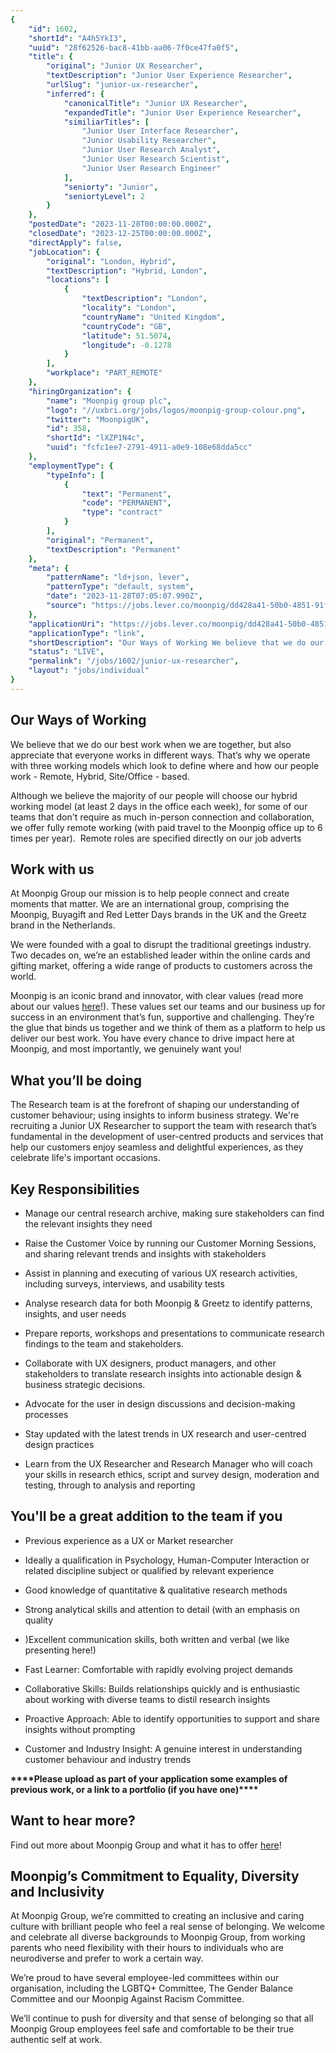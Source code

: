 ```yaml
---
{
	"id": 1602,
	"shortId": "A4h5YkI3",
	"uuid": "28f62526-bac8-41bb-aa06-7f0ce47fa0f5",
	"title": {
		"original": "Junior UX Researcher",
		"textDescription": "Junior User Experience Researcher",
		"urlSlug": "junior-ux-researcher",
		"inferred": {
			"canonicalTitle": "Junior UX Researcher",
			"expandedTitle": "Junior User Experience Researcher",
			"similiarTitles": [
				"Junior User Interface Researcher",
				"Junior Usability Researcher",
				"Junior User Research Analyst",
				"Junior User Research Scientist",
				"Junior User Research Engineer"
			],
			"seniorty": "Junior",
			"seniortyLevel": 2
		}
	},
	"postedDate": "2023-11-28T00:00:00.000Z",
	"closedDate": "2023-12-25T00:00:00.000Z",
	"directApply": false,
	"jobLocation": {
		"original": "London, Hybrid",
		"textDescription": "Hybrid, London",
		"locations": [
			{
				"textDescription": "London",
				"locality": "London",
				"countryName": "United Kingdom",
				"countryCode": "GB",
				"latitude": 51.5074,
				"longitude": -0.1278
			}
		],
		"workplace": "PART_REMOTE"
	},
	"hiringOrganization": {
		"name": "Moonpig group plc",
		"logo": "//uxbri.org/jobs/logos/moonpig-group-colour.png",
		"twitter": "MoonpigUK",
		"id": 358,
		"shortId": "lXZP1N4c",
		"uuid": "fcfc1ee7-2791-4911-a0e9-108e68dda5cc"
	},
	"employmentType": {
		"typeInfo": [
			{
				"text": "Permanent",
				"code": "PERMANENT",
				"type": "contract"
			}
		],
		"original": "Permanent",
		"textDescription": "Permanent"
	},
	"meta": {
		"patternName": "ld+json, lever",
		"patternType": "default, system",
		"date": "2023-11-28T07:05:07.990Z",
		"source": "https://jobs.lever.co/moonpig/dd428a41-50b0-4851-91fc-6c7250d8b860"
	},
	"applicationUri": "https://jobs.lever.co/moonpig/dd428a41-50b0-4851-91fc-6c7250d8b860/apply",
	"applicationType": "link",
	"shortDescription": "Our Ways of Working We believe that we do our best work when we are together, but also appreciate that everyone works in different ways. That’s’ why we operate with three working models which look to",
	"status": "LIVE",
	"permalink": "/jobs/1602/junior-ux-researcher",
	"layout": "jobs/individual"
}
---
```

<h2>Our Ways of Working</h2><p>We believe that we do our best work when we are together, but also appreciate that everyone works in different ways. That’s why we operate with three working models which look to define where and how our people work - Remote, Hybrid, Site/Office - based.&nbsp;</p><p>Although we believe the majority of our people will choose our hybrid working model (at least 2 days in the office each week), for some of our teams that don't require as much in-person connection and collaboration, we offer fully remote working (with paid travel to the Moonpig office up to 6 times per year).&nbsp; Remote roles are specified directly on our job adverts</p><h2>Work with us</h2><p>At Moonpig Group our mission is to help people connect and create moments that matter. We are an international group, comprising the Moonpig, Buyagift and Red&nbsp;Letter Days brands in the UK and the Greetz brand in the Netherlands.</p><p>We were founded with a goal to disrupt the traditional greetings industry. Two decades on, we’re an established leader within the online cards and gifting market, offering a wide range of products to customers across the world.</p><p>Moonpig is an iconic brand and innovator, with clear values (read more about our values&nbsp;<a target="_blank" rel="noopener noreferrer nofollow" href="https://www.moonpig.com/uk/blog/moonpig-careers/">here</a>!). These values set our teams and our business up for success in an environment that’s fun, supportive and challenging. They’re the glue that binds us together and we think of them as a platform to help us deliver our best work. You have every chance to drive impact here at Moonpig, and most importantly, we genuinely want you!</p><h2>What you’ll be doing</h2><p>The Research team is at the forefront of shaping our understanding of customer behaviour; using insights to inform business strategy. We're recruiting a Junior UX Researcher to support the team with research that’s fundamental in the development of user-centred products and services that help our customers enjoy seamless and delightful experiences, as they celebrate life's important occasions.</p><h2>Key Responsibilities</h2><ul><li><p>Manage our central research archive, making sure stakeholders can find the relevant insights they need</p></li><li><p>Raise the Customer Voice by running our Customer Morning Sessions, and sharing relevant trends and insights with stakeholders</p></li><li><p>Assist in planning and executing of various UX research activities, including surveys, interviews, and usability tests</p></li><li><p>Analyse research data for both Moonpig &amp; Greetz to identify patterns, insights, and user needs</p></li><li><p>Prepare reports, workshops and presentations to communicate research findings to the team and stakeholders.</p></li><li><p>Collaborate with UX designers, product managers, and other stakeholders to translate research insights into actionable design &amp; business strategic decisions.</p></li><li><p>Advocate for the user in design discussions and decision-making processes</p></li><li><p>Stay updated with the latest trends in UX research and user-centred design practices</p></li><li><p>Learn from the UX Researcher and Research Manager who will coach your skills in research ethics, script and survey design, moderation and testing, through to analysis and reporting</p></li></ul><h2>You'll be a great addition to the team if you</h2><ul><li><p>Previous experience as a UX or Market researcher</p></li><li><p>Ideally a qualification in Psychology, Human-Computer Interaction or related discipline subject or qualified by relevant experience</p></li><li><p>Good knowledge of quantitative &amp; qualitative research methods</p></li><li><p>Strong analytical skills and attention to detail (with an emphasis on quality</p></li><li><p>)Excellent communication skills, both written and verbal (we like presenting here!)</p></li><li><p>Fast Learner: Comfortable with rapidly evolving project demands</p></li><li><p>Collaborative Skills: Builds relationships quickly and is enthusiastic about working with diverse teams to distil research insights</p></li><li><p>Proactive Approach: Able to identify opportunities to support and share insights without prompting</p></li><li><p>Customer and Industry Insight: A genuine interest in understanding customer behaviour and industry trends</p></li></ul><p><strong>****Please upload as part of your application some examples of previous work, or a link to a portfolio (if you have one)****</strong></p><h2>Want to hear more?&nbsp;</h2><p>Find out more about Moonpig Group and what it has to offer <a target="_blank" rel="noopener noreferrer nofollow" href="https://sites.google.com/moonpig.com/lifeatmoonpig">here</a>!</p><h2>Moonpig’s Commitment to Equality, Diversity and Inclusivity&nbsp;</h2><p>At Moonpig Group, we’re committed to creating an inclusive and caring culture with brilliant people who feel a real sense of belonging. We welcome and celebrate all diverse backgrounds to Moonpig Group, from working parents who need flexibility with their hours to individuals who are neurodiverse and prefer to work a certain way.&nbsp;</p><p>We’re proud to have several employee-led committees within our organisation, including the LGBTQ+ Committee, The Gender Balance Committee and our Moonpig Against Racism Committee.&nbsp;</p><p>We’ll continue to push for diversity and that sense of belonging so that all Moonpig Group employees feel safe and comfortable to be their true authentic self at work.</p>
